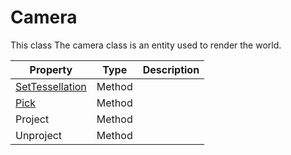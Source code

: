 # Camera #
This class The camera class is an entity used to render the world.

| Property | Type | Description |
| ----- | ----- | ----- |
| [SetTessellation](API_Camera_SetTessellation.md) | Method |  |
| [Pick](API_Camera_Pick.md) | Method | |
| Project | Method | |
| Unproject | Method | |
